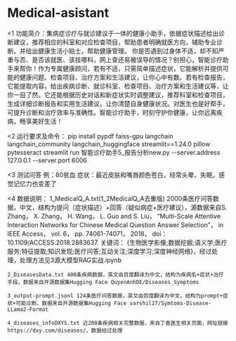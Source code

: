 # Medical-asistant
<1 功能简介：集病症诊疗与就诊建议于一体的健康小助手，依据症状描述给出诊断建议，推荐相应的科室和对应检查项目，帮助患者明确就医方向，辅助专业诊断。并给出健康生活小贴士，帮助健康管理。
	 你是否遇到过身体不适，却不知严重与否、是否该就医、该挂哪科，网上查还易被误导的情况？别担心，智能诊疗助手来帮你！作为专属健康顾问，若有不适，只需简单描述症状，它能解析并提供可能的健康问题、检查项目、治疗方案和生活建议，让你心中有数。若有检查报告，它能提取内容，给出疾病诊断、就诊科室、检查项目、治疗方案和生活建议等，让你一目了然。它还能根据历史对话和新症状实时调整建议，推荐科室和检查项目，生成详细诊断报告和实用生活建议，让你清楚自身健康状况。对医生也是好帮手，可提升诊断和治疗效率与准确性。智能诊疗助手，时刻守护你健康，让你远离疾病，畅享美好生活！

<2 运行要求及命令：
	pip install pypdf faiss-gpu langchain langchain_community langchain_huggingface streamlit==1.24.0 pillow pytesseract 
	streamlit run 智能诊疗助手5_报告分析new.py --server.address 127.0.0.1 --server.port 6006

<3 测试问答
	例：80贫血
	症状：最近皮肤和嘴唇颜色苍白，经常头晕、失眠，感觉记忆力也变差了

<4 数据说明：
	1_MedicalQ_A.txt(1_2MedicalQ_A去重版) 2000条医疗问答数据，中文，结构为提问（症状描述）+回答（疑似病症+医疗建议），源数据来自S. Zhang， X. Zhang， H. Wang， L. Guo and S. Liu， “Multi-Scale Attentive Interaction Networks for Chinese Medical Question Answer Selection”， in IEEE Access， vol. 6， pp. 74061-74071， 2018， doi： 10.1109/ACCESS.2018.2883637. 关键词： {生物医学影像;数据挖掘;语义学;医疗服务;特征提取;知识发现;医疗问答;互动关注;深度学习;深度神经网络}，经过处理，处理方法见3源大模型RAG实战.ipynb
	
	2_DiseasesData.txt 400条疾病数据，英文由百度翻译为中文，结构为疾病名+症状+治疗手段，数据来自开源数据集Hugging Face QuyenAnhDE/Diseases_Symptoms
	
	3_output-prompt.jsonl 124条医疗问答数据，英文由百度翻译为中文，结构为prompt+症状+可能诊断，数据来自开源数据集Hugging Face varshil27/Symtoms-Disease-LLama2-Format
	
	4_diseases_infoDXYS.txt 近200条疾病相关完整数据，来自丁香医生相关页面，网址链接https://dxy.com/diseases/，数据经过处理
